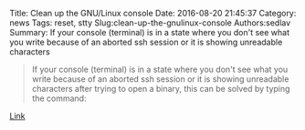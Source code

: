 Title: Clean up the GNU/Linux console
Date: 2016-08-20 21:45:37
Category: news
Tags: reset, stty
Slug:clean-up-the-gnulinux-console
Authors:sedlav
Summary: If your console (terminal) is in a state where you don't see what you write because of an aborted ssh session or it is showing unreadable characters

> If your console (terminal) is in a state where you don't see what you write because of an aborted ssh session or it is showing unreadable characters after trying to open a binary, this can be solved by typing the command:

[Link](http://www.librebyte.net/en/tips/clean-up-the-gnulinux-console/)
